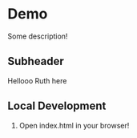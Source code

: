 # Demo

Some description!

## Subheader

Hellooo Ruth here

## Local Development
1. Open index.html in your browser!
